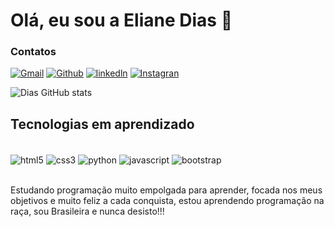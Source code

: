 # Olá, eu sou a Eliane Dias 👋

### Contatos


[![Gmail](https://img.shields.io/badge/Gmail-D14836?style=for-the-badge&logo=gmail&logoColor=white)](elianedejesusdias22@gmail.com)
[![Github](https://img.shields.io/badge/GitHub-100000?style=for-the-badge&logo=github&logoColor=white)](https://github.com/Eli2244/Eli2244-/edit/main/README.md) 
[![linkedln](https://img.shields.io/badge/LinkedIn-0077B5?style=for-the-badge&logo=linkedin&logoColor=white)](https://www.linkedin.com/in/eliane-de-jesus-dias-04088a30/) 
[![Instagran](https://img.shields.io/badge/Instagram-E4405F?style=for-the-badge&logo=instagram&logoColor=white)](https://www.instagram.com/elianedias2244/)


![Dias GitHub stats](https://github-readme-stats.vercel.app/api?username=elianedias&show_icons=true&theme=cobalt)

## Tecnologias em aprendizado

<div style="display: inline_block"><br/>
<img align="center" alt="html5" src="https://img.shields.io/badge/HTML5-E34F26?style=for-the-badge&logo=html5&logoColor=white" />
<img align="center" alt="css3" src="https://img.shields.io/badge/CSS3-1572B6?style=for-the-badge&logo=css3&logoColor=white" />

<img align="center" alt="python" src="https://img.shields.io/badge/Python-14354C?style=for-the-badge&logo=python&logoColor=white" />
<img align="center" alt="javascript" src="https://img.shields.io/badge/JavaScript-323330?style=for-the-badge&logo=javascript&logoColor=F7DF1E" />

<img align="center" alt="bootstrap" src="https://img.shields.io/badge/Bootstrap-563D7C?style=for-the-badge&logo=bootstrap&logoColor=white" />

</div> </br>


Estudando programação muito empolgada para aprender, focada nos meus objetivos e muito feliz a cada conquista, estou aprendendo programação na raça, sou Brasileira e nunca desisto!!!
